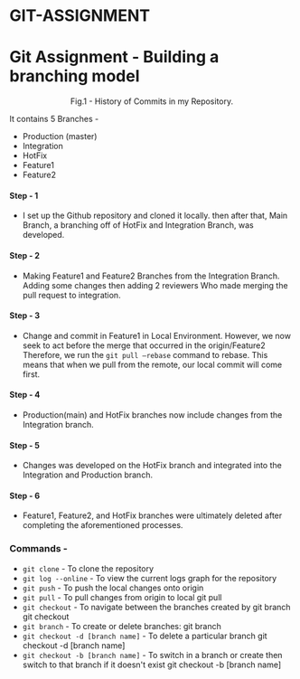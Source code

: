 # GIT-ASSIGNMENT
# Git Assignment - Building a branching model


<p align = "center">
Fig.1 - History of Commits in my Repository.
</p>

It contains 5 Branches - 
- Production (master)
- Integration
- HotFix 
- Feature1 
- Feature2
#### Step - 1
- I set up the Github repository and cloned it locally. then after that, Main Branch, a branching off of HotFix and Integration Branch, was developed.
#### Step - 2
- Making Feature1 and Feature2 Branches from the Integration Branch. Adding some changes then adding 2 reviewers Who made merging the pull request to integration.
#### Step - 3
- Change and commit in Feature1 in Local Environment. However, we now seek to act before the merge that occurred in the origin/Feature2 Therefore, we run the `git pull —rebase` command to rebase. This means that when we pull from the remote, our local commit will come first.
#### Step - 4
- Production(main) and HotFix branches now include changes from the Integration branch.
#### Step - 5
- Changes was developed on the HotFix branch and integrated into the Integration and Production branch.
#### Step - 6
- Feature1, Feature2, and HotFix branches were ultimately deleted after completing the aforementioned processes.
### Commands - 
- `git clone` - To clone the repository
- `git log --online` - To view the current logs graph for the repository
- `git push` - To push the local changes onto origin
- `git pull` - To pull changes from origin to local git pull
- `git checkout` - To navigate between the branches created by git branch git checkout 
- `git branch` - To create or delete branches: git branch
- `git checkout -d [branch name]` - To delete a particular branch git checkout -d [branch name]
- `git checkout -b [branch name]` - To switch in a branch or create then switch to that branch if it doesn't exist git checkout -b [branch name]

